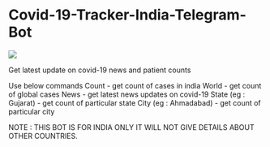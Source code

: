 # Covid-19-Tracker-India-Telegram-Bot

<img src="https://thecoderzone.com/covid19/logo.jpg">

Get latest update on covid-19 news and patient counts

Use below commands
Count - get count of cases in india
World - get count of global cases
News - get latest news updates on covid-19
State (eg : Gujarat) - get count of particular state
City (eg : Ahmadabad) - get count of particular city

NOTE : THIS BOT IS FOR INDIA ONLY IT WILL NOT GIVE DETAILS ABOUT OTHER COUNTRIES.
